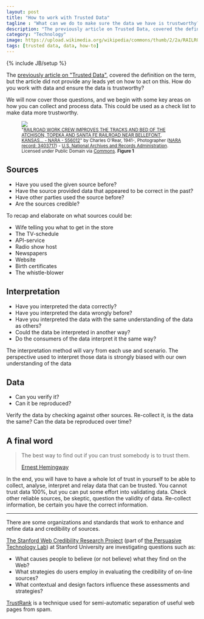 ```yaml
---
layout: post
title: "How to work with Trusted Data"
tagline : "What can we do to make sure the data we have is trustworthy?"
description: "The previously article on Trusted Data, covered the definition on the term, but the article did not provide any leads yet on how to act on this. How do you work with data and ensure the data is trustworthy?"
category: "Technology"
image: https://upload.wikimedia.org/wikipedia/commons/thumb/2/2a/RAILROAD_WORK_CREW_IMPROVES_THE_TRACKS_AND_BED_OF_THE_ATCHISON%2C_TOPEKA_AND_SANTA_FE_RAILROAD_NEAR_BELLEFONT%2C_KANSAS..._-_NARA_-_556012.jpg/640px-RAILROAD_WORK_CREW_IMPROVES_THE_TRACKS_AND_BED_OF_THE_ATCHISON%2C_TOPEKA_AND_SANTA_FE_RAILROAD_NEAR_BELLEFONT%2C_KANSAS..._-_NARA_-_556012.jpg
tags: [trusted data, data, how-to]
---
```

{% include JB/setup %}

<p class="lead">

The <a href="/2015/09/09/trusted-data/">previously article on "Trusted Data"</a>, covered the definition on the term, but the article did not provide any leads yet on how to act on this. How do you work with data and ensure the data is trustworthy?
</p>

We will now cover those questions, and we begin with some key areas on how you can collect and process data. This could be used as a check list to make data more trustworthy.

<figure>
  <img src="https://upload.wikimedia.org/wikipedia/commons/thumb/2/2a/RAILROAD_WORK_CREW_IMPROVES_THE_TRACKS_AND_BED_OF_THE_ATCHISON%2C_TOPEKA_AND_SANTA_FE_RAILROAD_NEAR_BELLEFONT%2C_KANSAS..._-_NARA_-_556012.jpg/640px-RAILROAD_WORK_CREW_IMPROVES_THE_TRACKS_AND_BED_OF_THE_ATCHISON%2C_TOPEKA_AND_SANTA_FE_RAILROAD_NEAR_BELLEFONT%2C_KANSAS..._-_NARA_-_556012.jpg" class="img-responsive img-rounded img-thumbnail"/>
  <figcaption>
    <small>
      "<a href="https://commons.wikimedia.org/wiki/File:RAILROAD_WORK_CREW_IMPROVES_THE_TRACKS_AND_BED_OF_THE_ATCHISON,_TOPEKA_AND_SANTA_FE_RAILROAD_NEAR_BELLEFONT,_KANSAS..._-_NARA_-_556012.jpg#/media/File:RAILROAD_WORK_CREW_IMPROVES_THE_TRACKS_AND_BED_OF_THE_ATCHISON,_TOPEKA_AND_SANTA_FE_RAILROAD_NEAR_BELLEFONT,_KANSAS..._-_NARA_-_556012.jpg">RAILROAD WORK CREW IMPROVES THE TRACKS AND BED OF THE ATCHISON, TOPEKA AND SANTA FE RAILROAD NEAR BELLEFONT, KANSAS... - NARA - 556012</a>" by <span class="fn value">Charles O'Rear, 1941-, Photographer (<a rel="nofollow" class="external text" href="//research.archives.gov/person/3403717">NARA record: 3403717</a>)</span> - <a href="//en.wikipedia.org/wiki/U.S._National_Archives_and_Records_Administration" class="extiw" title="en:U.S. National Archives and Records Administration">U.S. National Archives and Records Administration</a>. Licensed under Public Domain via <a href="https://commons.wikimedia.org/wiki/">Commons</a>. <strong>Figure 1</strong>
    </small>
  </figcaption>
</figure>

## Sources

* Have you used the given source before?
* Have the source provided data that appeared to be correct in the past?
* Have other parties used the source before?
* Are the sources credible?

To recap and elaborate on what sources could be:

* Wife telling you what to get in the store
* The TV-schedule
* API-service
* Radio show host
* Newspapers
* Website
* Birth certificates
* The whistle-blower

## Interpretation

* Have you interpreted the data correctly?
* Have you interpreted the data wrongly before?
* Have you interpreted the data with the same understanding of the data as others?
* Could the data be interpreted in another way?
* Do the consumers of the data interpret it the same way?

The interpretation method will vary from each use and scenario. The perspective used to interpret those data is strongly biased with our own understanding of the data


## Data

* Can you verify it?
* Can it be reproduced?

Verify the data by checking against other sources. Re-collect it, is the data the same? Can the data be reproduced over time?

## A final word

>  The best way to find out if you can trust somebody is to trust them.
>
><a href="https://en.wikiquote.org/wiki/Talk:Ernest_Hemingway">Ernest Hemingway</a>

In the end, you will have to have a whole lot of trust in yourself to be able to collect, analyse, interpret and relay data that can be trusted. You cannot trust data 100%, but you can put some effort into validating data. Check other reliable sources, be skeptic, question the validity of data. Re-collect information, be certain you have the correct information.


----------------

<div class="alert alert-info">

There are some organizations and standards that work to enhance and refine data and credibility of sources.

<p><a href="http://credibility.stanford.edu/">The Stanford Web Credibility Research Project</a> (part of <a href="http://captology.stanford.edu/">the Persuasive Technology Lab</a>) at Stanford University are investigating questions such as:</p>

<ul>
<li>What causes people to believe (or not believe) what they find on the Web?</li>
<li>What strategies do users employ in evaluating the credibility of on-line sources?</li>
<li>What contextual and design factors influence these assessments and strategies?</li>
</ul>

<p><a href="https://en.wikipedia.org/wiki/TrustRank">TrustRank</a> is a technique used for semi-automatic separation of useful web pages from spam.</p>

</div>
